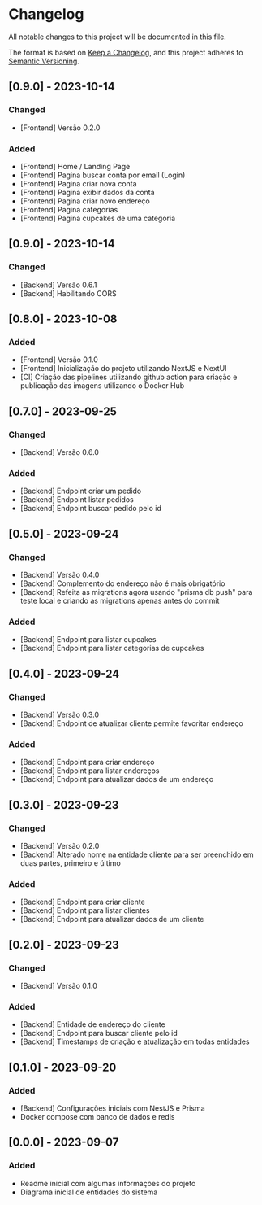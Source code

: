 # Changelog

All notable changes to this project will be documented in this file.

The format is based on [Keep a Changelog](https://keepachangelog.com/en/1.0.0/),
and this project adheres to [Semantic Versioning](https://semver.org/spec/v2.0.0.html).

## [0.9.0] - 2023-10-14

### Changed

- [Frontend] Versão 0.2.0

### Added

- [Frontend] Home / Landing Page
- [Frontend] Pagina buscar conta por email (Login)
- [Frontend] Pagina criar nova conta
- [Frontend] Pagina exibir dados da conta
- [Frontend] Pagina criar novo endereço
- [Frontend] Pagina categorias
- [Frontend] Pagina cupcakes de uma categoria

## [0.9.0] - 2023-10-14

### Changed

- [Backend] Versão 0.6.1
- [Backend] Habilitando CORS

## [0.8.0] - 2023-10-08

### Added

- [Frontend] Versão 0.1.0
- [Frontend] Inicialização do projeto utilizando NextJS e NextUI
- [CI] Criação das pipelines utilizando github action para criação e publicação das imagens utilizando o Docker Hub

## [0.7.0] - 2023-09-25

### Changed

- [Backend] Versão 0.6.0

### Added

- [Backend] Endpoint criar um pedido
- [Backend] Endpoint listar pedidos
- [Backend] Endpoint buscar pedido pelo id

## [0.5.0] - 2023-09-24

### Changed

- [Backend] Versão 0.4.0
- [Backend] Complemento do endereço não é mais obrigatório
- [Backend] Refeita as migrations agora usando "prisma db push" para teste local e criando as migrations apenas antes do commit

### Added

- [Backend] Endpoint para listar cupcakes
- [Backend] Endpoint para listar categorias de cupcakes

## [0.4.0] - 2023-09-24

### Changed

- [Backend] Versão 0.3.0
- [Backend] Endpoint de atualizar cliente permite favoritar endereço

### Added

- [Backend] Endpoint para criar endereço
- [Backend] Endpoint para listar endereços
- [Backend] Endpoint para atualizar dados de um endereço

## [0.3.0] - 2023-09-23

### Changed

- [Backend] Versão 0.2.0
- [Backend] Alterado nome na entidade cliente para ser preenchido em duas partes, primeiro e último

### Added

- [Backend] Endpoint para criar cliente
- [Backend] Endpoint para listar clientes
- [Backend] Endpoint para atualizar dados de um cliente

## [0.2.0] - 2023-09-23

### Changed

- [Backend] Versão 0.1.0

### Added

- [Backend] Entidade de endereço do cliente
- [Backend] Endpoint para buscar cliente pelo id
- [Backend] Timestamps de criação e atualização em todas entidades

## [0.1.0] - 2023-09-20

### Added

- [Backend] Configurações iniciais com NestJS e Prisma
- Docker compose com banco de dados e redis

## [0.0.0] - 2023-09-07

### Added

- Readme inicial com algumas informações do projeto
- Diagrama inicial de entidades do sistema
